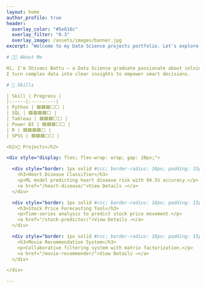 ```yaml
---
layout: home
author_profile: true
header:
  overlay_color: "#5e616c"
  overlay_filter: "0.3"
  overlay_image: /assets/images/banner.jpg
excerpt: "Welcome to my Data Science projects portfolio. Let's explore together!"

# 👩‍💻 About Me

Hi, I'm Shivani Battu — a Data Science graduate passionate about solving problems through machine learning, statistics, and business intelligence.  
I turn complex data into clear insights to empower smart decisions.

# 🎯 Skills

| Skill | Progress |
|:-----|:---------|
| Python | 🟩🟩🟩⬜⬜ |
| SQL | 🟩🟩🟩🟩⬜ |
| Tableau | 🟩🟩🟩⬜⬜ |
| Power BI | 🟩🟩🟩⬜⬜ |
| R | 🟩🟩🟩🟩⬜ |
| SPSS | 🟩🟩🟩⬜⬜ |

<h2>🌟 Projects</h2>

<div style="display: flex; flex-wrap: wrap; gap: 20px;">

  <div style="border: 1px solid #ccc; border-radius: 10px; padding: 15px; width: 280px;">
    <h3>Heart Disease Classifier</h3>
    <p>ML model predicting heart disease risk with 94.5% accuracy.</p>
    <a href="/heart-disease/">View Details →</a>
  </div>

  <div style="border: 1px solid #ccc; border-radius: 10px; padding: 15px; width: 280px;">
    <h3>Stock Price Forecasting Tool</h3>
    <p>Time-series analysis to predict stock price movement.</p>
    <a href="/stock-predictor/">View Details →</a>
  </div>

  <div style="border: 1px solid #ccc; border-radius: 10px; padding: 15px; width: 280px;">
    <h3>Movie Recommendation System</h3>
    <p>Collaborative filtering system with matrix factorization.</p>
    <a href="/movie-recommender/">View Details →</a>
  </div>

</div>

---
```


